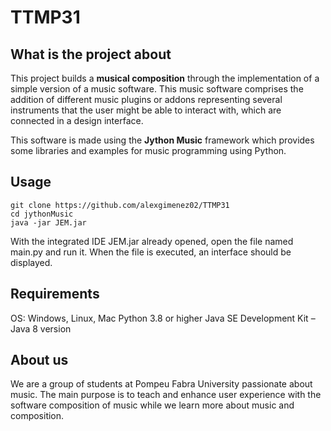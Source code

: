 # TTMP31

## What is the project about
This project builds a **musical composition** through the implementation of a simple version of a music software. This music software comprises the addition of different music plugins or addons representing several instruments that the user might be able to interact with, which are connected in a design interface.

This software is made using the **Jython Music** framework which provides some libraries and examples for music programming using Python.

## Usage
```
git clone https://github.com/alexgimenez02/TTMP31
cd jythonMusic
java -jar JEM.jar
```
With the integrated IDE JEM.jar already opened, open the file named main.py and run it.
When the file is executed, an interface should be displayed.

## Requirements 
OS: Windows, Linux, Mac
Python 3.8 or higher
Java SE Development Kit – Java 8 version

## About us
We are a group of students at Pompeu Fabra University passionate about music. The main purpose is to teach and enhance user experience with the software composition of music while we learn more about music and composition.
